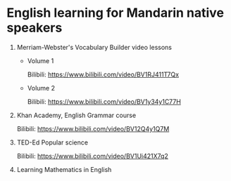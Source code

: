 # English learning for Mandarin native speakers

1. Merriam-Webster's Vocabulary Builder video lessons

    * Volume 1

       Bilibili: <https://www.bilibili.com/video/BV1RJ411T7Qx>

    * Volume 2

       Bilibili: <https://www.bilibili.com/video/BV1y34y1C77H>

2. Khan Academy, English Grammar course

    Bilibili: <https://www.bilibili.com/video/BV12Q4y1Q7M>

3. TED-Ed Popular science

    Bilibili: <https://www.bilibili.com/video/BV1Ui421X7q2>

4. Learning Mathematics in English

